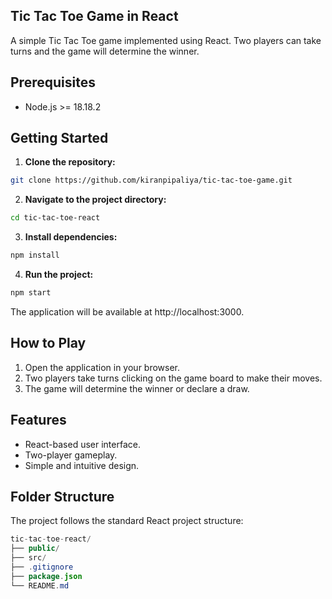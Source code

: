 ## Tic Tac Toe Game in React

A simple Tic Tac Toe game implemented using React. Two players can take turns and the game will determine the winner.

## Prerequisites

-   Node.js >= 18.18.2

## Getting Started

1. **Clone the repository:**

```bash
git clone https://github.com/kiranpipaliya/tic-tac-toe-game.git
```

2. **Navigate to the project directory:**

```bash
cd tic-tac-toe-react
```

3. **Install dependencies:**

```bash
npm install
```

4. **Run the project:**

```bash
npm start
```

The application will be available at http://localhost:3000.

## How to Play

1. Open the application in your browser.
2. Two players take turns clicking on the game board to make their moves.
3. The game will determine the winner or declare a draw.

## Features

-   React-based user interface.
-   Two-player gameplay.
-   Simple and intuitive design.

## Folder Structure

The project follows the standard React project structure:

```java
tic-tac-toe-react/
├── public/
├── src/
├── .gitignore
├── package.json
└── README.md
```
